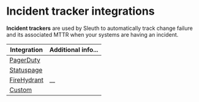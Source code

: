 # Incident tracker integrations

**Incident trackers** are used by Sleuth to automatically track change failure and its associated MTTR when your systems are having an incident.

| Integration                   | Additional info... |
| ----------------------------- | ------------------ |
| [PagerDuty](pagerduty.md)     |                    |
| [Statuspage](statuspage.md)   |                    |
| [FireHydrant](firehydrant.md) | __                 |
| [Custom](custom.md)           |                    |
